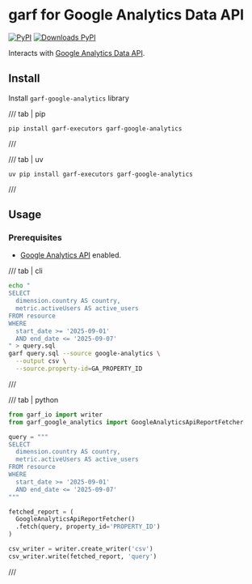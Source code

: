 # garf for Google Analytics Data API

[![PyPI](https://img.shields.io/pypi/v/garf-google-analytics?logo=pypi&logoColor=white&style=flat-square)](https://pypi.org/project/garf-google-analytics)
[![Downloads PyPI](https://img.shields.io/pypi/dw/garf-google-analytics?logo=pypi)](https://pypi.org/project/garf-google-analytics/)

Interacts with [Google Analytics Data API](https://developers.google.com/analytics/devguides/reporting/data/v1/rest).

## Install

Install `garf-google-analytics` library

/// tab | pip
```
pip install garf-executors garf-google-analytics
```
///

/// tab | uv
```
uv pip install garf-executors garf-google-analytics
```
///

## Usage

### Prerequisites

* [Google Analytics API](https://console.cloud.google.com/apis/library/analytics.googleapis.com) enabled.


/// tab | cli
```bash
echo "
SELECT
  dimension.country AS country,
  metric.activeUsers AS active_users
FROM resource
WHERE
  start_date >= '2025-09-01'
  AND end_date <= '2025-09-07'
" > query.sql
garf query.sql --source google-analytics \
  --output csv \
  --source.property-id=GA_PROPERTY_ID
```
///

/// tab | python

```python
from garf_io import writer
from garf_google_analytics import GoogleAnalyticsApiReportFetcher

query = """
SELECT
  dimension.country AS country,
  metric.activeUsers AS active_users
FROM resource
WHERE
  start_date >= '2025-09-01'
  AND end_date <= '2025-09-07'
"""

fetched_report = (
  GoogleAnalyticsApiReportFetcher()
  .fetch(query, property_id='PROPERTY_ID')
)

csv_writer = writer.create_writer('csv')
csv_writer.write(fetched_report, 'query')
```
///
